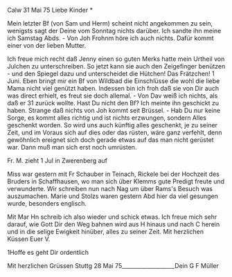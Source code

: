  Calw 31 Mai 75
Liebe Kinder <Fried>*

Mein letzter Bf (von Sam und Herm) scheint nicht angekommen zu sein, wenigsts sagt der Deine vom Sonntag nichts darüber. Ich sandte ihn meine ich Samstag Abds. - Von Joh Frohnm höre ich auch nichts. Dafür kommt einer von der lieben Mutter.

Ich freue mich recht daß Jenny einen so guten Merks hatte mein Urtheil von Julchen zu unterschreiben. So jetzt kann sie auch den Zeigefinger benützen - und den Spiegel dazu und unterscheidet die Hütchen! Das Frätzchen! 
1 Juni. Eben bringt mir ein Bf von Wildbad die Einschlüsse die wohl die liebe Mama nicht viel genützt haben. Indessen bin ich froh daß sie von Dir auch was direct erhielt, es freut sie doch allemal. - Von Dav weiß ich nichts, als daß er 31 zurück wollte. Hast Du nicht den Bf? Ich meinte ihn geschickt zu haben. Strange daß nichts von Joh kommt seit Brüssel. - Hab Du nur keine Sorge, es kommt alles richtig und ist nichts erzwungen, sondern Alles geschenkt worden. So wird uns auch künftig alles geschenkt, je zu seiner Zeit, und im Voraus sich auf dies oder das rüsten, wäre ganz verfehlt, denn gewöhnlich ereignet sich doch gerade etwas auf das man nicht gerüstet war. Dann muß man sich erst noch umrüsten.

Fr. M. zieht 1 Jul in Zwerenberg auf

Miss war gestern mit Fr Schauber in Teinach, Rickele bei der Hochzeit des Bruders in Schaffhausen, wo man sich über Klemms gute Predigt freute und verwunderte. Wir schreiben nun nach Nag um über Rams's Besuch was auszumachen. Marie und Stolzs waren gestern Abd hier da viel gesungen wurde, besonders englisch.

Mit Mar Hn schreib ich also wieder und schick etwas. Ich freue mich sehr darauf, wie Gott Dir den Weg bahnen wird aus H hinaus und nach C herein und in die selige Ewigkeit hinüber, alles zu seiner Zeit. Mit herzlichen Küssen  Euer V.


1Hoffe es geht Dir ordentlich

 Mit herzlichen Grüssen
Stuttg 28 Mai 75___________________Dein G F Müller
